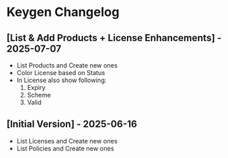 # Keygen Changelog

## [List & Add Products + License Enhancements] - 2025-07-07

- List Products and Create new ones
- Color License based on Status
- In License also show following:
    1. Expiry
    2. Scheme
    3. Valid

## [Initial Version] - 2025-06-16

- List Licenses and Create new ones
- List Policies and Create new ones